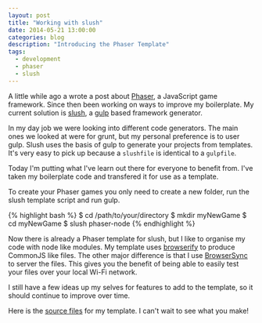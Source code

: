 ```yaml
---
layout: post
title: "Working with slush"
date: 2014-05-21 13:00:00
categories: blog
description: "Introducing the Phaser Template"
tags:
  - development
  - phaser
  - slush
---
```


A little while ago a wrote a post about [Phaser][phaser], a JavaScript game framework. Since then been working on ways to improve my boilerplate. My current solution is [slush][slush], a [gulp][gulp] based framework generator.

In my day job we were looking into different code generators. The main ones we looked at were for grunt, but my personal preference is to user gulp. Slush uses the basis of gulp to generate your projects from templates. It's very easy to pick up because a `slushfile` is identical to a `gulpfile`.

Today I'm putting what I've learn out there for everyone to benefit from. I've taken my boilerplate code and transfered it for use as a template.

To create your Phaser games you only need to create a new folder, run the slush template script and run gulp.

{% highlight bash %}
$ cd /path/to/your/directory
$ mkdir myNewGame
$ cd myNewGame
$ slush phaser-node
{% endhighlight %}

Now there is already a Phaser template for slush, but I like to organise my code with node like modules. My template uses [browserify][browserify] to produce CommonJS like files. The other major difference is that I use [BrowserSync][browsersync] to server the files. This gives you the benefit of being able to easily test your files over your local Wi-Fi network.

I still have a few ideas up my selves for features to add to the template, so it should continue to improve over time.

Here is the [source files][template] for my template. I can't wait to see what you make!

[phaser]:       http://phaser.io/
[slush]:        http://klei.github.io/slush/
[gulp]:         http://gulpjs.com/
[template]:     https://github.com/Eruant/slush-phaser-node
[browserify]:   http://browserify.org/
[browsersync]:  http://www.browsersync.io/

